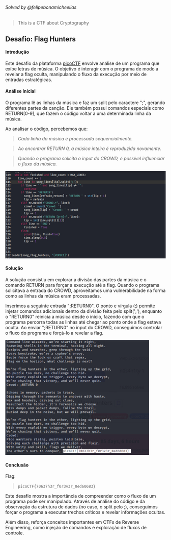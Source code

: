
###### Solved by @felipebonamicheelias

> This is a CTF about Cryptography

## Desafio: Flag Hunters
#### Introdução

Este desafio da plataforma [picoCTF](https://play.picoctf.org/)
envolve análise de um programa que exibe letras de música. O objetivo é interagir com o programa de modo a revelar a flag oculta, manipulando o fluxo da execução por meio de entradas estratégicas.


#### Análise Inicial

O programa lê as linhas da música e faz um split pelo caractere ";", gerando diferentes partes da canção. Ele também possui comandos especiais como RETURN[0-9], que fazem o código voltar a uma determinada linha da música.

Ao analisar o código, percebemos que:

> *Cada linha da música é processada sequencialmente.*

> *Ao encontrar RETURN 0, a música inteira é reproduzida 
novamente.*

> *Quando o programa solicita o input do CROWD, é possível influenciar o fluxo da música.*

![alt text](image.png)

#### Solução

A solução consistiu em explorar a divisão das partes da música e o comando RETURN para forçar a execução até a flag.
Quando o programa solicitava a entrada do CROWD, aproveitamos uma vulnerabilidade na forma como as linhas da música eram processadas.

Inserimos a seguinte entrada ";RETURN0". O ponto e vírgula (;) permite injetar comandos adicionais dentro da divisão feita pelo split(';'), enquanto o "RETURN0" reinicia a música desde o início, fazendo com que o programa percorra todas as linhas até chegar ao ponto onde a flag estava oculta. Ao enviar ";RETURN0" no input do CROWD, conseguimos controlar o fluxo do programa e forçá-lo a revelar a flag.

![alt text](image-1.png)


#### Conclusão

Flag:
>`picoCTF{70637h3r_f0r3v3r_0ed60683}`

Este desafio mostra a importância de compreender como o fluxo de um programa pode ser manipulado. Através de análise do código e da observação da estrutura de dados (no caso, o split pelo ;), conseguimos forçar o programa a executar trechos críticos e revelar informações ocultas.

Além disso, reforça conceitos importantes em CTFs de Reverse Engineering, como injeção de comandos e exploração de fluxos de controle.